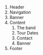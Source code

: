 1. Header
2. Navigation
3. Banner
4. Content
   1. The band
   2. Tour Dates
   3. Contact
   4. Banner
5. Footer
